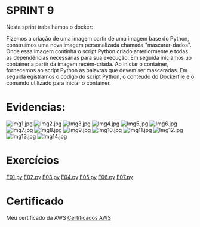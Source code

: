 # SPRINT 9
Nesta sprint trabalhamos o docker:

Fizemos a criação de uma imagem  partir de uma imagem base do Python, construímos uma nova imagem personalizada chamada "mascarar-dados". Onde essa imagem continha o script Python criado anteriormente e todas as dependências necessárias para sua execução.
Em seguida iniciamos uo container a partir da imagem recém-criada. Ao iniciar o container, fornecemos ao script Python as palavras que devem ser mascaradas.
Em seguida egistramos o código do script Python, o conteúdo do Dockerfile e o comando utilizado para iniciar o container.

# Evidencias:
![img1.jpg](sprint9/evidências/ev1.jpg.png)
![Img2.jpg](evidências/ev2.jpg.png)
![Img3.jpg](evidências/ev3.jpg.png)
![Img4.jpg](evidências/ev4.jpg.png)
![Img5.jpg](evidências/ev5.jpg.png)
![Img6.jpg](evidências/ev6.jpg.png)
![Img7.jpg](evidências/ev7.jpg.png)
![Img8.jpg](evidências/ev8.jpg.png)
![Img9.jpg](evidências/ev9.jpg.png)
![Img10.jpg](evidências/ev10.jpg.png)
![Img11.jpg](evidências/ev11.jpg.png)
![Img12.jpg](evidências/ev12.jpg.png)
![Img13.jpg](evidências/ev13.jpg.png)
![Img14.jpg](evidências/ev14.jpg.png)


 
# Exercícios

[E01.py](Exercício/E01.py)
[E02.py](Exercício/E02.py)
[E03.py](Exercício/E03.py)
[E04.py](Exercício/E04.py)
[E05.py](Exercício/E05.py)
[E06.py](Exercício/E06.py)
[E07.py](Exercício/E07.py)



# Certificado
Meu certificado da AWS
[Certificados AWS](Certificado/AWS-4.png)
